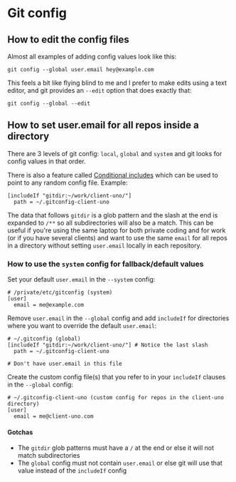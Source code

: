 # Git config

## How to edit the config files

Almost all examples of adding config values look like this:

```
git config --global user.email hey@example.com
```

This feels a bit like flying blind to me and I prefer to make edits using a text editor, and git provides an `--edit` option that does exactly that:

```
git config --global --edit
```

## How to set user.email for all repos inside a directory

There are 3 levels of git config: `local`, `global` and `system` and git looks for config values in that order.

There is also a feature called [Conditional includes](https://git-scm.com/docs/git-config?ref=blog.gitbutler.com#_includes) which can be used to point to any random config file. Example:

```
[includeIf "gitdir:~/work/client-uno/"]
  path = ~/.gitconfig-client-uno
```

The data that follows `gitdir` is a glob pattern and the slash at the end is expanded to `/**` so all subdirectories will also be a match. This can be useful if you're using the same laptop for both private coding and for work (or if you have several clients) and want to use the same `email` for all repos in a directory without setting `user.email` locally in each repository.

### How to use the `system` config for fallback/default values

Set your default `user.email` in the `--system` config:

```
# /private/etc/gitconfig (system)
[user]
  email = me@example.com
```

Remove `user.email` in the `--global` config and add `includeIf` for directories where you want to override the default `user.email`:

```
# ~/.gitconfig (global)
[includeIf "gitdir:~/work/client-uno/"] # Notice the last slash
  path = ~/.gitconfig-client-uno

# Don't have user.email in this file
```

Create the custom config file(s) that you refer to in your `includeIf` clauses in the `--global` config:

```
# ~/.gitconfig-client-uno (custom config for repos in the client-uno directory)
[user]
  email = me@client-uno.com
```

#### Gotchas

- The `gitdir` glob patterns must have a `/` at the end or else it will not match subdirectories
- The `global` config must not contain `user.email` or else git will use that value instead of the `includeIf` config
